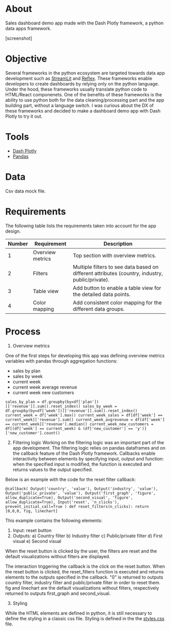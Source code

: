 # About
Sales dashboard demo app made with the Dash Plotly framework, a python data apps framework.

[screenshot]

# Objective
Several frameworks in the python ecosystem are targeted towards data app development such as [StreamLit](https://streamlit.io/) and [Reflex](https://reflex.dev/). These frameworks enable developers to create dashboards by relying only on the python language. Under the hood, these frameworks usually translate python code to HTML/React componenets.
One of the benefits of these frameworks is the ability to use python both for the data cleaning/processing part and the app building part, without a language switch.
I was curious about the DX of these frameworks and decided to make a dashboard demo app with Dash Plotly to try it out.

# Tools
- [Dash Plotly](https://plotly.com/)
- [Pandas](https://pandas.pydata.org/)


# Data

Csv data mock file.

# Requirements

The following table lists the requirements taken into account for the app design.

| Number | Requirement | Description |
|-------|-------------|--------------|
| 1 | Overview metrics | Top section with overview metrics. |
| 2 | Filters | Multiple filters to see data based on different attributes (country, industry, public/private). |
| 3 | Table view | Add button to enable a table view for the detailed data points. |
| 4 | Color mapping | Add consistent color mapping for the different data groups. |


# Process


1. Overview metrics

One of the first steps for developing this app was defining overview metrics variables with pandas through aggregation functions:
- sales by plan
- sales by week
- current week
- current week average revenue
- current week new customers

``
sales_by_plan = df.groupby(by=df['plan'])[['revenue']].sum().reset_index()
sales_by_week = df.groupby(by=df['week'])[['revenue']].sum().reset_index()
current_week = df['week'].max()
current_week_sales = df[df['week'] == current_week]['revenue'].sum()
current_week_avgrevenue = df[df['week'] == current_week]['revenue'].median()
current_week_new_customers = df[(df['week'] == current_week) & (df['new_customer'] == 'y')]['new_customer'].count()
``


2. Filtering logic
Working on the filtering logic was an important part of the app development. The filtering logic relies on pandas dataframes and on the callback feature of the Dash Plotly framework.
Callbacks enable interactivity between elements by specifying input, output and function: when the specified input is modified, the function is executed and returns values to the output specified.

Below is an example with the code for the reset filter callback:

``@callback(
    Output('country', 'value'),
    Output('industry', 'value'),
    Output('public_private', 'value'),
    Output('first_graph', 'figure', allow_duplicate=True),
    Output('second_visual', 'figure', allow_duplicate=True),
    Input('reset', 'n_clicks'),
    prevent_initial_call=True
)
def reset_filters(n_clicks):
    return [0,0,0, fig, linechart]
``

This example contains the following elements:
1) Input: reset button
2) Outputs:
    a) Country filter
    b) Industry filter
    c) Public/private filter
    d) First visual
    e) Second visual

When the reset button is clicked by the user, the filters are reset and the default visualizations without filters are displayed.

The interaction triggering the callback is the click on the reset button.
When the reset button is clicked, the reset_filters function is executed and returns elements to the outputs specified in the callback.
"0" is returned to outputs country filter, industry filter and public/private filter in order to reset them.
fig and linechart are the default visualizations without filters, respectively returned to outputs first_graph and second_visual.


3. Styling

While the HTML elements are defined in python, it is still necessary to define the styling in a classic css file.
Styling is defined in the the [styles.css](/assets/styles.css) file.